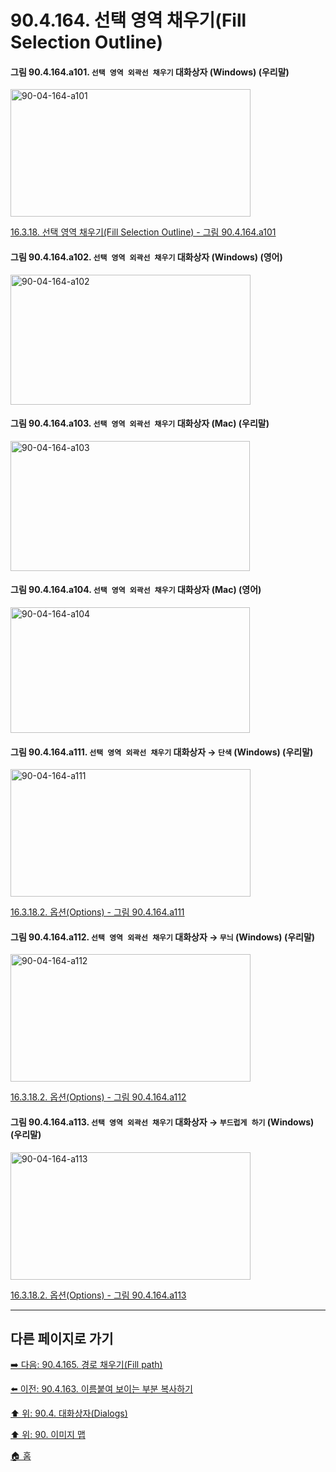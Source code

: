 # 90.4.164. 선택 영역 채우기(Fill Selection Outline)

<a id="90-04-164-a101"></a>

#### 그림 90.4.164.a101. `선택 영역 외곽선 채우기` 대화상자 (Windows) (우리말)
<img width="384" height="204" alt="90-04-164-a101" src="https://github.com/user-attachments/assets/87cacd98-87f0-4317-9eb5-cc13c6d401f2" />

[16.3.18. 선택 영역 채우기(Fill Selection Outline) - 그림 90.4.164.a101](./16-03-18-00-fill-selection-outline.md#90-04-164-a101)

<a id="90-04-164-a102"></a>

#### 그림 90.4.164.a102. `선택 영역 외곽선 채우기` 대화상자 (Windows) (영어)
<img width="384" height="208" alt="90-04-164-a102" src="https://github.com/user-attachments/assets/b16aa873-3735-4e15-8285-0cf4a87327dd" />

<a id="90-04-164-a103"></a>

#### 그림 90.4.164.a103. `선택 영역 외곽선 채우기` 대화상자 (Mac) (우리말)
<img width="383" height="208" alt="90-04-164-a103" src="https://github.com/user-attachments/assets/9cda6449-6bf3-465a-847a-02d21b04efb5" />

<a id="90-04-164-a104"></a>

#### 그림 90.4.164.a104. `선택 영역 외곽선 채우기` 대화상자 (Mac) (영어)
<img width="383" height="201" alt="90-04-164-a104" src="https://github.com/user-attachments/assets/9ffc6cb0-1cee-45c3-b265-aef20803a5c6" />

<a id="90-04-164-a111"></a>

#### 그림 90.4.164.a111. `선택 영역 외곽선 채우기` 대화상자 → `단색` (Windows) (우리말)
<img width="384" height="204" alt="90-04-164-a111" src="https://github.com/user-attachments/assets/5a565d9b-e0fe-4698-92bc-05b967e3ac64" />

[16.3.18.2. 옵션(Options) - 그림 90.4.164.a111](./16-03-18-02-options.md#90-04-164-a111)

<a id="90-04-164-a112"></a>

#### 그림 90.4.164.a112. `선택 영역 외곽선 채우기` 대화상자 → `무늬` (Windows) (우리말)
<img width="384" height="204" alt="90-04-164-a112" src="https://github.com/user-attachments/assets/4a84cf9c-b83e-4e32-8f5d-def385b5b0fd" />

[16.3.18.2. 옵션(Options) - 그림 90.4.164.a112](./16-03-18-02-options.md#90-04-164-a112)

<a id="90-04-164-a113"></a>

#### 그림 90.4.164.a113. `선택 영역 외곽선 채우기` 대화상자 → `부드럽게 하기` (Windows) (우리말)
<img width="384" height="204" alt="90-04-164-a113" src="https://github.com/user-attachments/assets/d01d0e89-2edb-4bd0-999f-b09ec60f31e1" />

[16.3.18.2. 옵션(Options) - 그림 90.4.164.a113](./16-03-18-02-options.md#90-04-164-a113)

***

## 다른 페이지로 가기

[➡️ 다음: 90.4.165. 경로 채우기(Fill path)](./90-04-0165-fill_path.md)

[⬅️ 이전: 90.4.163. 이름붙여 보이는 부분 복사하기](./90-04-0163-copy_visible_named.md)

[⬆️ 위: 90.4. 대화상자(Dialogs)](./90-04-0000-dialogs.md)

[⬆️ 위: 90. 이미지 맵](./90-00-image-map.md)

[🏠 홈](./00-home.md)